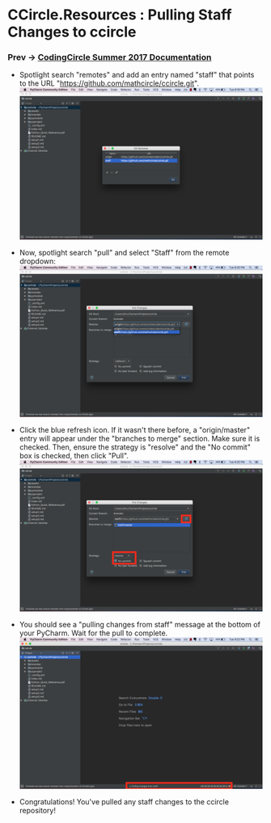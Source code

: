 # CCircle.Resources : Pulling Staff Changes to ccircle
### Prev -> [CodingCircle Summer 2017 Documentation](index)

* Spotlight search "remotes" and add an entry named "staff" that points to the URL "https://github.com/mathcircle/ccircle.git".
    ![pull1](assets/img/pull1.png)

* Now, spotlight search "pull" and select "Staff" from the remote dropdown:
    ![pull2](assets/img/pull2.png)

* Click the blue refresh icon.
    If it wasn't there before, a "origin/master" entry will appear under the "branches to merge" section.
    Make sure it is checked.
    Then, ensure the strategy is "resolve" and the "No commit" box is checked, then click "Pull".
    ![pull3](assets/img/pull3.png)

* You should see a "pulling changes from staff" message at the bottom of your PyCharm. Wait for the pull to complete.
    ![pull4](assets/img/pull4.png)

* Congratulations! You've pulled any staff changes to the ccircle repository!

